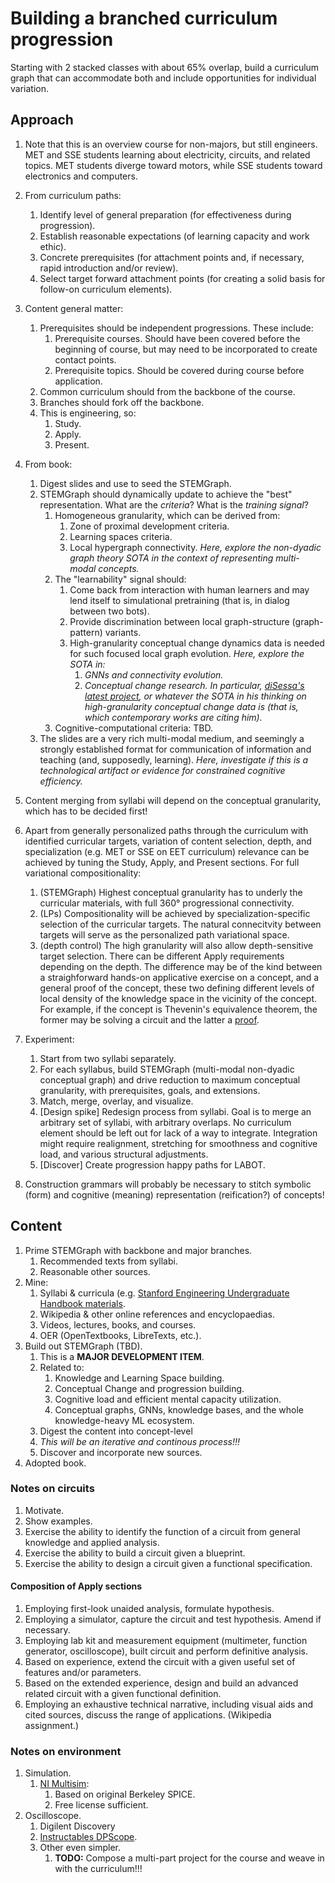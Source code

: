 # Building a branched curriculum progression

Starting with 2 stacked classes with about 65% overlap, build a curriculum graph that can accommodate both and include opportunities for individual variation.

## Approach

1. Note that this is an overview course for non-majors, but still engineers. MET and SSE students learning about electricity, circuits, and related topics. MET students diverge toward motors, while SSE students toward electronics and computers.    

2. From curriculum paths:
   1. Identify level of general preparation (for effectiveness during progression). 
   2. Establish reasonable expectations (of learning capacity and work ethic).  
   3. Concrete prerequisites (for attachment points and, if necessary, rapid introduction and/or review).  
   4. Select target forward attachment points (for creating a solid basis for follow-on curriculum elements).  

3. Content general matter:
   1. Prerequisites should be independent progressions. These include:  
      1. Prerequisite courses. Should have been covered before the beginning of course, but may need to be incorporated to create contact points.    
      2. Prerequisite topics. Should be covered during course before application.  
   2. Common curriculum should from the backbone of the course.  
   3. Branches should fork off the backbone.  
   4. This is engineering, so:
      1. Study.  
      2. Apply.  
      3. Present.  
      
4. From book:
   1. Digest slides and use to seed the STEMGraph.    
   2. STEMGraph should dynamically update to achieve the "best" representation. What are the _criteria_? What is the _training signal_?  
      1. Homogeneous granularity, which can be derived from:
         1. Zone of proximal development criteria.  
         2. Learning spaces criteria.  
         3. Local hypergraph connectivity. _Here, explore the non-dyadic graph theory SOTA in the context of representing multi-modal concepts._  
      2. The "learnability" signal should:
         1. Come back from interaction with human learners and may lend itself to simulational pretraining (that is, in dialog between two bots).  
         2. Provide discrimination between local graph-structure (graph-pattern) variants.  
         3. High-granularity conceptual change dynamics data is needed for such focused local graph evolution. _Here, explore the SOTA in:_ 
            1. _GNNs and connectivity evolution._  
            2. _Conceptual change research. In particular, [diSessa's latest project](https://gse.berkeley.edu/andrea-disessa), or whatever the SOTA in his thinking on high-granularity conceptual change data is (that is, which contemporary works are citing him)._  
      3. Cognitive-computational criteria: TBD.  
   3. The slides are a very rich multi-modal medium, and seemingly a strongly established format for communication of information and teaching (and, supposedly, learning). _Here, investigate if this is a technological artifact or evidence for constrained cognitive efficiency._  

5. Content merging from syllabi will depend on the conceptual granularity, which has to be decided first!   

6. Apart from generally personalized paths through the curriculum with identified curricular targets, variation of content selection, depth, and specialization (e.g. MET or SSE on EET curriculum) relevance can be achieved by tuning the Study, Apply, and Present sections. For full variational compositionality:
   1. (STEMGraph) Highest conceptual granularity has to underly the curricular materials, with full 360° progressional connectivity.    
   2. (LPs) Compositionality will be achieved by specialization-specific selection of the curricular targets. The natural connecitvity between targets will serve as the personalized path variational space.  
   3. (depth control) The high granularity will also allow depth-sensitive target selection. There can be different Apply requirements depending on the depth. The difference may be of the kind between a straighforward hands-on applicative exercise on a concept, and a general proof of the concept, these two defining different levels of local density of the knowledge space in the vicinity of the concept. For example, if the concept is Thevenin's equivalence theorem, the former may be solving a circuit and the latter a [proof](https://spinningnumbers.org/a/thevenin-proof.html).  
   
7. Experiment:
   1. Start from two syllabi separately.  
   2. For each syllabus, build STEMGraph (multi-modal non-dyadic conceptual graph) and drive reduction to maximum conceptual granularity, with prerequisites, goals, and extensions.  
   3. Match, merge, overlay, and visualize.  
   4. [Design spike] Redesign process from syllabi. Goal is to merge an arbitrary set of syllabi, with arbitrary overlaps. No curriculum element should be left out for lack of a way to integrate. Integration might require realignment, stretching for smoothness and cognitive load, and various structural adjustments.      
   5. [Discover] Create progression happy paths for LABOT.  
   
8. Construction grammars will probably be necessary to stitch symbolic (form) and cognitive (meaning) representation (reification?) of concepts!   

## Content 
     
1. Prime STEMGraph with backbone and major branches.  
   1. Recommended texts from syllabi.  
   2. Reasonable other sources.  
2. Mine:
   1. Syllabi & curricula (e.g. [Stanford Engineering Undergraduate Handbook materials](https://ughb.stanford.edu/plans-program-sheets/flowcharts-and-plans).  
   2. Wikipedia & other online references and encyclopaedias.  
   3. Videos, lectures, books, and courses.  
   4. OER (OpenTextbooks, LibreTexts, etc.).  
3. Build out STEMGraph (TBD). 
   1. This is a **MAJOR DEVELOPMENT ITEM**.
   2. Related to:
      1. Knowledge and Learning Space building.  
      2. Conceptual Change and progression building.  
      3. Cognitive load and efficient mental capacity utilization.  
      4. Conceptual graphs, GNNs, knowledge bases, and the whole knowledge-heavy ML ecosystem.  
   3. Digest the content into concept-level 
   4. _This will be an iterative and continous process!!!_  
   5. Discover and incorporate new sources.   
4. Adopted book.  
      
### Notes on circuits

1. Motivate.  
2. Show examples.  
3. Exercise the ability to identify the function of a circuit from general knowledge and applied analysis.  
4. Exercise the ability to build a circuit given a blueprint.  
5. Exercise the ability to design a circuit given a functional specification.  

#### Composition of Apply sections

1. Employing first-look unaided analysis, formulate hypothesis.  
2. Employing a simulator, capture the circuit and test hypothesis. Amend if necessary.  
3. Employing lab kit and measurement equipment (multimeter, function generator, oscilloscope), built circuit and perform definitive analysis.  
4. Based on experience, extend the circuit with a given useful set of features and/or parameters.  
5. Based on the extended experience, design and build an advanced related circuit with a given functional definition.  
6. Employing an exhaustive technical narrative, including visual aids and cited sources, discuss the range of applications. (Wikipedia assignment.)  

### Notes on environment

1. Simulation.  
   1. [NI Multisim](https://www.multisim.com/):
      1. Based on original Berkeley SPICE.  
      2. Free license sufficient.  
2. Oscilloscope.  
   1. Digilent Discovery 
   2. [Instructables DPScope](https://www.instructables.com/DPScope-Build-Your-Own-USBPC-Based-Oscilloscope/).  
   3. Other even simpler.
      1. **TODO:** Compose a multi-part project for the course and weave in with the curriculum!!!  
